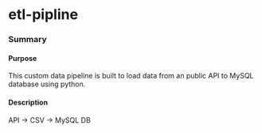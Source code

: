 # etl-pipline

### Summary
#### Purpose
This custom data pipeline is built to load data from an public API to MySQL database using python.
#### Description
API -> CSV -> MySQL DB
